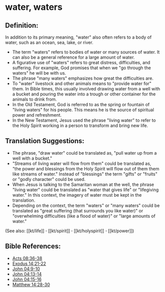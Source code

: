 # water, waters #

## Definition: ##

In addition to its primary meaning, "water" also often refers to a body of water, such as an ocean, sea, lake, or river.

* The term "waters" refers to bodies of water or many sources of water. It can also be a general reference for a large amount of water.
* A figurative use of "waters" refers to great distress, difficulties, and suffering. For example, God promises that when we "go through the waters" he will be with us.
* The phrase "many waters" emphasizes how great the difficulties are.
* To "water" livestock and other animals means to "provide water for" them. In Bible times, this usually involved drawing water from a well with a bucket and pouring the water into a trough or other container for the animals to drink from.
* In the Old Testament, God is referred to as the spring or fountain of "living waters" for his people. This means he is the source of spiritual power and refreshment.
* In the New Testament, Jesus used the phrase "living water" to refer to the Holy Spirit working in a person to transform and bring new life.

## Translation Suggestions: ##

* The phrase, "draw water" could be translated as, "pull water up from a well with a bucket."
* "Streams of living water will flow from them" could be translated as, "the power and blessings from the Holy Spirit will flow out of them them like streams of water." Instead of "blessings" the term "gifts" or "fruits" or "godly character" could be used.
* When Jesus is talking to the Samaritan woman at the well, the phrase "living water" could be translated as "water that gives life" or "lifegiving water." In this context, the imagery of water must be kept in the translation.
* Depending on the context, the term "waters" or "many waters" could be translated as "great suffering (that surrounds you like water)" or "overwhelming difficulties (like a flood of water)" or "large amounts of water."

(See also: [[kt/life]] **·** [[kt/spirit]] **·** [[kt/holyspirit]] **·** [[kt/power]])

## Bible References: ##

* [Acts 08:36-38](en/tn/act/help/08/36)
* [Exodus 14:21-22](en/tn/exo/help/14/21)
* [John 04:9-10](en/tn/jhn/help/04/09)
* [John 04:13-14](en/tn/jhn/help/04/13)
* [John 04:15-16](en/tn/jhn/help/04/15)
* [Matthew 14:28-30](en/tn/mat/help/14/28)